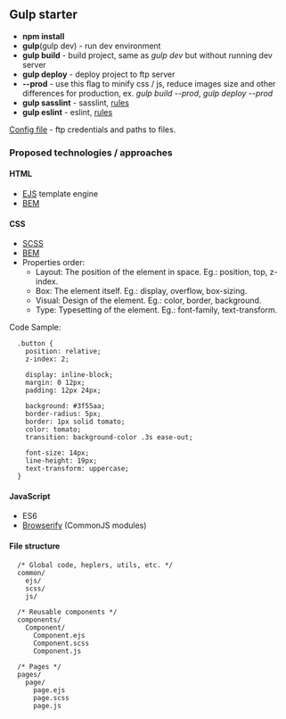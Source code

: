 ## Gulp starter

* __npm install__
* __gulp__(gulp dev) - run dev environment
* __gulp build__ - build project, same as _gulp dev_ but without running dev server
* __gulp deploy__ - deploy project to ftp server
* __--prod__ - use this flag to minify css / js, reduce images size and other differences for production, ex. _gulp build --prod_, _gulp deploy --prod_
* __gulp sasslint__ - sasslint, [rules](.sass-lint.yml)
* __gulp eslint__ - eslint, [rules](.eslintrc)

[Config file](gulpfile.babel.js/config/index.js) - ftp credentials and paths to files.

### Proposed technologies / approaches

#### HTML
* [EJS](https://ejs.co/#docs) template engine
* [BEM](https://en.bem.info/methodology/html/)

#### CSS
* [SCSS](https://sass-lang.com/)
* [BEM](https://en.bem.info/methodology/css/)
* Properties order:
  * Layout: The position of the element in space. Eg.: position, top, z-index.
  * Box: The element itself. Eg.: display, overflow, box-sizing.
  * Visual: Design of the element. Eg.: color, border, background.
  * Type: Typesetting of the element. Eg.: font-family, text-transform.

Code Sample:
```
  .button {
    position: relative;
    z-index: 2;

    display: inline-block;
    margin: 0 12px;
    padding: 12px 24px;

    background: #3f55aa;
    border-radius: 5px;
    border: 1px solid tomato;
    color: tomato;
    transition: background-color .3s ease-out;

    font-size: 14px;
    line-height: 19px;
    text-transform: uppercase;
  }
```

#### JavaScript
* ES6
* [Browserify](http://browserify.org/) (CommonJS modules)

#### File structure
```
  /* Global code, heplers, utils, etc. */
  common/
    ejs/
    scss/
    js/

  /* Reusable components */
  components/
    Component/
      Component.ejs
      Component.scss
      Component.js

  /* Pages */
  pages/
    page/
      page.ejs
      page.scss
      page.js
```